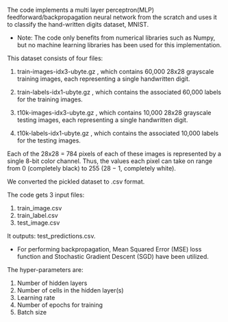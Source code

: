 The code implements a multi layer perceptron(MLP) feedforward/backpropagation
neural network from the scratch and uses it to classify the
hand-written digits dataset, MNIST.

* Note: The code only benefits from numerical libraries such as Numpy, but
no machine learning libraries has been used for this implementation.

This dataset consists of four files:
1. train-images-idx3-ubyte.gz , which contains
60,000 28x28 grayscale training images,
each representing a single handwritten digit.

2. train-labels-idx1-ubyte.gz , which contains
the associated 60,000 labels for the training images.

3. t10k-images-idx3-ubyte.gz , which contains 10,000
28x28 grayscale testing images, each representing a single handwritten digit.

4. t10k-labels-idx1-ubyte.gz , which contains
the associated 10,000 labels for the testing images.

Each of the 28x28 = 784 pixels of each of these images
is represented by a single 8-bit color channel.
Thus, the values each pixel can take on
range from 0 (completely black) to 255 (28 − 1, completely white).

We converted the pickled dataset to .csv format.

The code gets 3 input files:
1. train_image.csv
2. train_label.csv
3. test_image.csv

It outputs: test_predictions.csv.

* For performing backpropagation, Mean Squared Error (MSE) loss function
and Stochastic Gradient Descent (SGD) have been utilized.

The hyper-parameters are:
1. Number of hidden layers
2. Number of cells in the hidden layer(s)
3. Learning rate
4. Number of epochs for training
5. Batch size
